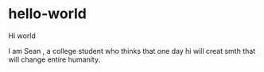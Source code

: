 # hello-world

Hi world 

I am Sean , a college student who thinks that one day hi will creat smth that will change entire humanity.
